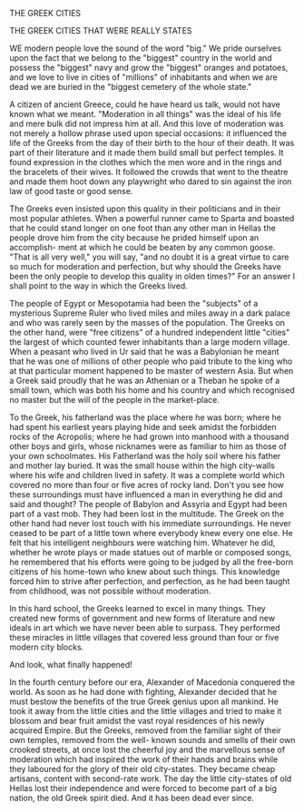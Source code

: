 THE GREEK CITIES

THE GREEK CITIES THAT WERE REALLY
STATES


WE modern people love the sound of the word "big." We
pride ourselves upon the fact that we belong to the "biggest"
country in the world and possess the "biggest" navy and grow
the "biggest" oranges and potatoes, and we love to live in
cities of "millions" of inhabitants and when we are dead we
are buried in the "biggest cemetery of the whole state."

A citizen of ancient Greece, could he have heard us talk,
would not have known what we meant. "Moderation in all
things" was the ideal of his life and mere bulk did not impress
him at all. And this love of moderation was not merely a
hollow phrase used upon special occasions: it influenced the
life of the Greeks from the day of their birth to the hour of
their death. It was part of their literature and it made them
build small but perfect temples. It found expression in the
clothes which the men wore and in the rings and the bracelets
of their wives. It followed the crowds that went to the theatre
and made them hoot down any playwright who dared to
sin against the iron law of good taste or good sense.

The Greeks even insisted upon this quality in their politicians
and in their most popular athletes. When a powerful
runner came to Sparta and boasted that he could stand longer
on one foot than any other man in Hellas the people drove him
from the city because he prided himself upon an accomplish-
ment at which he could be beaten by any common goose.
"That is all very well," you will say, "and no doubt it is a
great virtue to care so much for moderation and perfection,
but why should the Greeks have been the only people to develop
this quality in olden times?" For an answer I shall
point to the way in which the Greeks lived.

The people of Egypt or Mesopotamia had been the "subjects"
of a mysterious Supreme Ruler who lived miles and
miles away in a dark palace and who was rarely seen by the
masses of the population. The Greeks on the other hand,
were "free citizens" of a hundred independent little "cities"
the largest of which counted fewer inhabitants than a large
modern village. When a peasant who lived in Ur said that he
was a Babylonian he meant that he was one of millions of
other people who paid tribute to the king who at that particular
moment happened to be master of western Asia. But when
a Greek said proudly that he was an Athenian or a Theban
he spoke of a small town, which was both his home and his
country and which recognised no master but the will of the
people in the market-place.

To the Greek, his fatherland was the place where he was
born; where he had spent his earliest years playing hide and
seek amidst the forbidden rocks of the Acropolis; where he had
grown into manhood with a thousand other boys and girls,
whose nicknames were as familiar to him as those of your own
schoolmates. His Fatherland was the holy soil where his father
and mother lay buried. It was the small house within the high
city-walls where his wife and children lived in safety. It was
a complete world which covered no more than four or five
acres of rocky land. Don't you see how these surroundings
must have influenced a man in everything he did and said and
thought? The people of Babylon and Assyria and Egypt
had been part of a vast mob. They had been lost in the multitude.
The Greek on the other hand had never lost touch with
his immediate surroundings. He never ceased to be part of a
little town where everybody knew every one else. He felt
that his intelligent neighbours were watching him. Whatever
he did, whether he wrote plays or made statues out of marble
or composed songs, he remembered that his efforts were going
to be judged by all the free-born citizens of his home-town who
knew about such things. This knowledge forced him to strive
after perfection, and perfection, as he had been taught from
childhood, was not possible without moderation.

In this hard school, the Greeks learned to excel in many
things. They created new forms of government and new forms
of literature and new ideals in art which we have never been
able to surpass. They performed these miracles in little villages
that covered less ground than four or five modern city
blocks.

And look, what finally happened!

In the fourth century before our era, Alexander of Macedonia
conquered the world. As soon as he had done with
fighting, Alexander decided that he must bestow the benefits
of the true Greek genius upon all mankind. He took it away
from the little cities and the little villages and tried to make
it blossom and bear fruit amidst the vast royal residences of
his newly acquired Empire. But the Greeks, removed from
the familiar sight of their own temples, removed from the well-
known sounds and smells of their own crooked streets, at once
lost the cheerful joy and the marvellous sense of moderation
which had inspired the work of their hands and brains while
they laboured for the glory of their old city-states. They became
cheap artisans, content with second-rate work. The day
the little city-states of old Hellas lost their independence and
were forced to become part of a big nation, the old Greek spirit
died. And it has been dead ever since.
